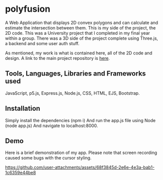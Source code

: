 # polyfusion
A Web Application that displays 2D convex polygons and can calculate and estimate the intersection between them.
This is my side of the project, the 2D code. This was a University project that I completed in my final year within a group.
There was a 3D side of the project complete using Three.js, a backend and some user auth stuff.

As mentioned, my work is what is contained here, all of the 2D code and design.
A link to the main project repository is [here](https://github.com/jasparm/polyfusion).

## Tools, Languages, Libraries and Frameworks used
JavaScript, p5.js, Express.js, Node.js, CSS, HTML, EJS, Bootstrap.

## Installation
Simply install the dependencies (npm i)
And run the app.js file using Node (node app.js)
And navigate to localhost:8000.

## Demo
Here is a brief demonstration of my app. Please note that screen recording caused some bugs with the cursor styling.

https://github.com/user-attachments/assets/68f3845d-2e6e-4e3a-bab1-1c6359e44be8

